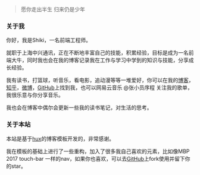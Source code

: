 >愿你走出半生
>归来仍是少年

### 关于我

你好，我是Shiki，一名前端工程师。

就职于上海中兴通讯，正在不断地丰富自己的技能，积累经验，目标是成为一名前端大牛，同时我也会在我的博客记录我在工作与学习中学到的知识与技能，分享成长经验。

我有读书，打篮球，听音乐，看电影，追动漫等等一堆爱好，你可以在我的[博客](https://shikizhang.github.io)，[知乎](https://www.zhihu.com/people/archer-red)，[微博](http://weibo.com/3180989943)，[GitHub](https://github.com/ShikiZhang)上找到我，也可以网易云音乐 @张小员序程 关注我的歌单，我很乐意与你分享音乐。

我也会在博客中偶尔会更新一些我的读书笔记，对生活的思考。

### 关于本站

本站是基于[hux](https://huangxuan.me)的博客模板开发的，非常感谢。

我在模板的基础上进行了一些重构，加入了很多我自己喜欢的元素，比如像MBP 2017 touch-bar 一样的nav，如果你也喜欢，可以去[GitHub](https://github.com/ShikiZhang)上fork使用并留下你的star。